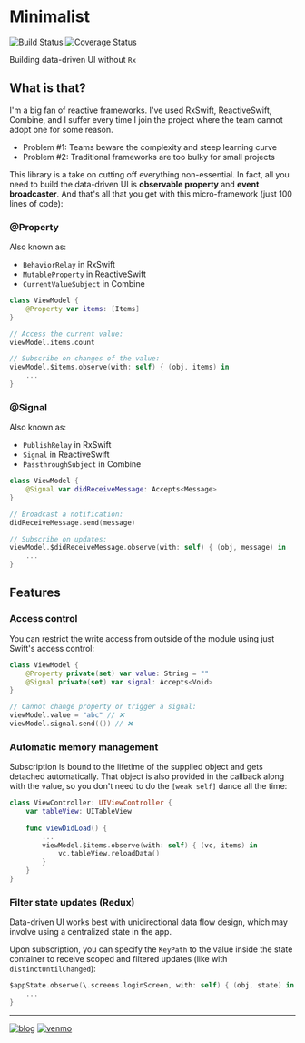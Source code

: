 # Minimalist

[![Build Status](https://travis-ci.com/nalexn/Minimalist.svg?branch=master)](https://travis-ci.com/nalexn/Minimalist) [![Coverage Status](https://coveralls.io/repos/github/nalexn/minimalist/badge.svg)](https://coveralls.io/github/nalexn/minimalist)

Building data-driven UI without `Rx`

## What is that?

I'm a big fan of reactive frameworks. I've used RxSwift, ReactiveSwift, Combine, and I suffer every time I join the project where the team cannot adopt one for some reason.

* Problem #1: Teams beware the complexity and steep learning curve
* Problem #2: Traditional frameworks are too bulky for small projects

This library is a take on cutting off everything non-essential. In fact, all you need to build the data-driven UI is **observable property** and **event broadcaster**. And that's all that you get with this micro-framework (just 100 lines of code):

### @Property

Also known as:

* `BehaviorRelay` in RxSwift
* `MutableProperty` in ReactiveSwift
* `CurrentValueSubject` in Combine

```swift
class ViewModel {
    @Property var items: [Items]
}

// Access the current value:
viewModel.items.count

// Subscribe on changes of the value:
viewModel.$items.observe(with: self) { (obj, items) in
    ...
}
```

### @Signal

Also known as:

* `PublishRelay` in RxSwift
* `Signal` in ReactiveSwift
* `PassthroughSubject` in Combine

```swift
class ViewModel {
    @Signal var didReceiveMessage: Accepts<Message>
}

// Broadcast a notification:
didReceiveMessage.send(message)

// Subscribe on updates:
viewModel.$didReceiveMessage.observe(with: self) { (obj, message) in
    ...
}
```

## Features

### Access control

You can restrict the write access from outside of the module using just Swift's access control:

```swift
class ViewModel {
    @Property private(set) var value: String = ""
    @Signal private(set) var signal: Accepts<Void>
}

// Cannot change property or trigger a signal:
viewModel.value = "abc" // ❌
viewModel.signal.send(()) // ❌
```

### Automatic memory management

Subscription is bound to the lifetime of the supplied object and gets detached automatically. That object is also provided in the callback along with the value, so you don't need to do the `[weak self]` dance all the time:

```swift
class ViewController: UIViewController {
    var tableView: UITableView
    
    func viewDidLoad() {
        ...
        viewModel.$items.observe(with: self) { (vc, items) in
            vc.tableView.reloadData()
        }
    }
}
```

### Filter state updates (Redux)

Data-driven UI works best with unidirectional data flow design, which may involve using a centralized state in the app.

Upon subscription, you can specify the `KeyPath` to the value inside the state container to receive scoped and filtered updates (like with `distinctUntilChanged`):

```swift
$appState.observe(\.screens.loginScreen, with: self) { (obj, state) in
    ...
}
```

---

[![blog](https://img.shields.io/badge/blog-github-blue)](https://nalexn.github.io/?utm_source=nalexn_github) [![venmo](https://img.shields.io/badge/%F0%9F%8D%BA-Venmo-brightgreen)](https://venmo.com/nallexn)
